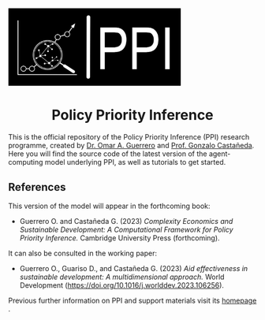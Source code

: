 <img src="./logo.png" width="350"/>

# <center> Policy Priority Inference </center>

This is the official repository of the Policy Priority Inference (PPI) research programme, created by [Dr. Omar A. Guerrero](http://oguerr.com) and [Prof. Gonzalo Castañeda](https://www.social-complexity.com).
Here you will find the source code of the latest version of the agent-computing model underlying PPI, as well as tutorials to get started.

## References

This version of the model will appear in the forthcoming book:

* Guerrero O. and Castañeda G. (2023) *Complexity Economics and Sustainable Development: A Computational Framework for Policy Priority Inference.* Cambridge University Press (forthcoming).

It can also be consulted in the working paper:

* Guerrero O., Guariso D., and Castañeda G. (2023) *Aid effectiveness in sustainable development: A multidimensional approach.* World Development (https://doi.org/10.1016/j.worlddev.2023.106256).


Previous further information on PPI and support materials visit its <a href="http://policypriority.org" target="_blank">homepage</a> .


